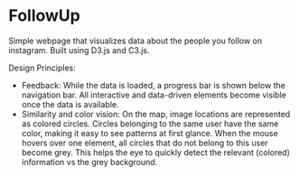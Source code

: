 FollowUp
========

Simple webpage that visualizes data about the people you follow on instagram. Built using D3.js and C3.js.

Design Principles:

- Feedback: While the data is loaded, a progress bar is shown below the navigation bar. All interactive and data-driven elements become visible once the data is available.
- Similarity and color vision: On the map, image locations are represented as colored circles. Circles belonging to the same user have the same color, making it easy to see patterns at first glance. When the mouse hovers over one element, all circles that do not belong to this user become grey. This helps the eye to quickly detect the relevant (colored) information vs the grey background.
